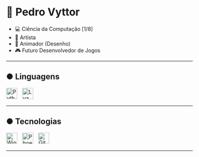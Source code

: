 # 👋 Pedro Vyttor

- 💻 Ciência da Computação [1/8]  
- 🎨 Artista  
- 🧩 Animador (Desenho)  
- 🎮 Futuro Desenvolvedor de Jogos  

---

## ● Linguagens
<img align="left" alt="Python" width="30px" style="padding-right:10px;" src="https://cdn.jsdelivr.net/gh/devicons/devicon/icons/python/python-plain.svg" />
<img align="left" alt="Lua" width="30px" style="padding-right:10px;" src="https://cdn.jsdelivr.net/gh/devicons/devicon/icons/lua/lua-original.svg" />
<br><br>

---

## ● Tecnologias
<img align="left" alt="Windows" width="30px" style="padding-right:10px;" src="https://cdn.jsdelivr.net/gh/devicons/devicon/icons/windows11/windows11-original.svg"/>
<img align="left" alt="Phoenix OS (Android)" width="30px" style="padding-right:10px;" src="https://cdn.jsdelivr.net/gh/devicons/devicon/icons/android/android-original.svg" title="Phoenix OS (Android)"/>
<img align="left" alt="GitHub" width="30px" style="padding-right:10px;" src="https://cdn.jsdelivr.net/gh/devicons/devicon/icons/github/github-original.svg" />
<br><br>

---
